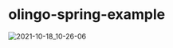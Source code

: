# olingo-spring-example


![2021-10-18_10-26-06](https://user-images.githubusercontent.com/19994604/138327882-76404655-f383-46e6-82af-677560b5ccee.png)
